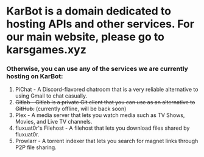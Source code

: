 # KarBot is a domain dedicated to hosting APIs and other services. For our main website, please go to karsgames.xyz
### Otherwise, you can use any of the services we are currently hosting on KarBot:
  1. PiChat - A Discord-flavored chatroom that is a very reliable alternative to using Gmail to chat casually.
  2. ~~Gitlab - Gitlab is a private Git client that you can use as an alternative to GitHub.~~ (currently offline, will be back soon)
  3. Plex - A media server that lets you watch media such as TV Shows, Movies, and Live TV channels.
  4. fluxuat0r's Filehost - A filehost that lets you download files shared by fluxuat0r.
  5. Prowlarr - A torrent indexer that lets you search for magnet links through P2P file sharing.

